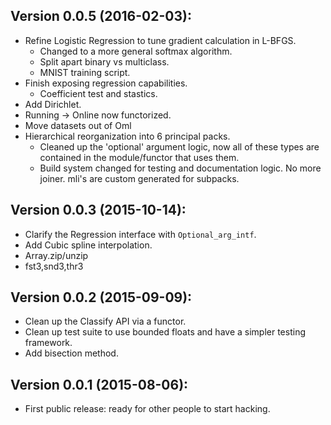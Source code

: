 Version 0.0.5 (2016-02-03):
---------------------------
  - Refine Logistic Regression to tune gradient calculation in L-BFGS.
    - Changed to a more general softmax algorithm.
    - Split apart binary vs multiclass.
    - MNIST training script.
  - Finish exposing regression capabilities.
    - Coefficient test and stastics.
  - Add Dirichlet.
  - Running -> Online now functorized.
  - Move datasets out of Oml
  - Hierarchical reorganization into 6 principal packs.
    - Cleaned up the 'optional' argument logic, now all of these
      types are contained in the module/functor that uses them.
    - Build system changed for testing and documentation logic.
      No more joiner. mli's are custom generated for subpacks.

Version 0.0.3 (2015-10-14):
---------------------------
  - Clarify the Regression interface with `Optional_arg_intf`.
  - Add Cubic spline interpolation.
  - Array.zip/unzip
  - fst3,snd3,thr3

Version 0.0.2 (2015-09-09):
---------------------------
  - Clean up the Classify API via a functor.
  - Clean up test suite to use bounded floats and
    have a simpler testing framework.
  - Add bisection method.

Version 0.0.1 (2015-08-06):
---------------------------
  - First public release: ready for other people to start hacking.
